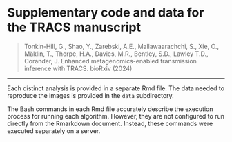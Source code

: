 # Supplementary code and data for the TRACS manuscript

> Tonkin-Hill, G., Shao, Y., Zarebski, A.E., Mallawaarachchi, S., Xie, O., Mäklin, T., Thorpe, H.A., Davies, M.R., Bentley, S.D., Lawley T.D., Corander, J.  Enhanced metagenomics-enabled transmission inference with TRACS. bioRxiv (2024)

---

Each distinct analysis is provided in a separate Rmd file. The data needed to reproduce the images is provided in the `data` subdirectory.

The Bash commands in each Rmd file accurately describe the execution process for running each algorithm. However, they are not configured to run directly from the Rmarkdown document. Instead, these commands were executed separately on a server.


  
